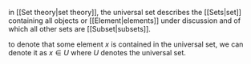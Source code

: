 in [[Set theory|set theory]], the universal set describes the [[Sets|set]] containing all objects or [[Element|elements]] under discussion and of which all other sets are [[Subset|subsets]].

to denote that some element $x$ is contained in the universal set, we can denote it as $x\in U$ where $U$ denotes the universal set.